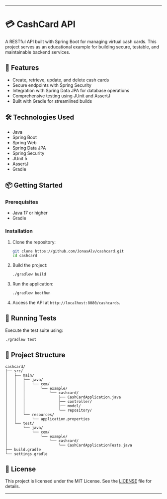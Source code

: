 
---

# 💳 CashCard API

A RESTful API built with Spring Boot for managing virtual cash cards. This project serves as an educational example for building secure, testable, and maintainable backend services.

## 🚀 Features

* Create, retrieve, update, and delete cash cards
* Secure endpoints with Spring Security
* Integration with Spring Data JPA for database operations
* Comprehensive testing using JUnit and AssertJ
* Built with Gradle for streamlined builds

## 🛠️ Technologies Used

* Java
* Spring Boot
* Spring Web
* Spring Data JPA
* Spring Security
* JUnit 5
* AssertJ
* Gradle

## 📦 Getting Started

### Prerequisites

* Java 17 or higher
* Gradle

### Installation

1. Clone the repository:

   ```bash
   git clone https://github.com/JonasAlv/cashcard.git
   cd cashcard
   ```



2. Build the project:

   ```bash
   ./gradlew build
   ```



3. Run the application:

   ```bash
   ./gradlew bootRun
   ```



4. Access the API at `http://localhost:8080/cashcards`.

## 🧪 Running Tests

Execute the test suite using:

```bash
./gradlew test
```



## 📂 Project Structure

```plaintext
cashcard/
├── src/
│   ├── main/
│   │   ├── java/
│   │   │   └── com/
│   │   │       └── example/
│   │   │           └── cashcard/
│   │   │               ├── CashCardApplication.java
│   │   │               ├── controller/
│   │   │               ├── model/
│   │   │               └── repository/
│   │   └── resources/
│   │       └── application.properties
│   └── test/
│       └── java/
│           └── com/
│               └── example/
│                   └── cashcard/
│                       └── CashCardApplicationTests.java
├── build.gradle
└── settings.gradle
```



## 📄 License

This project is licensed under the MIT License. See the [LICENSE](LICENSE) file for details.

---

